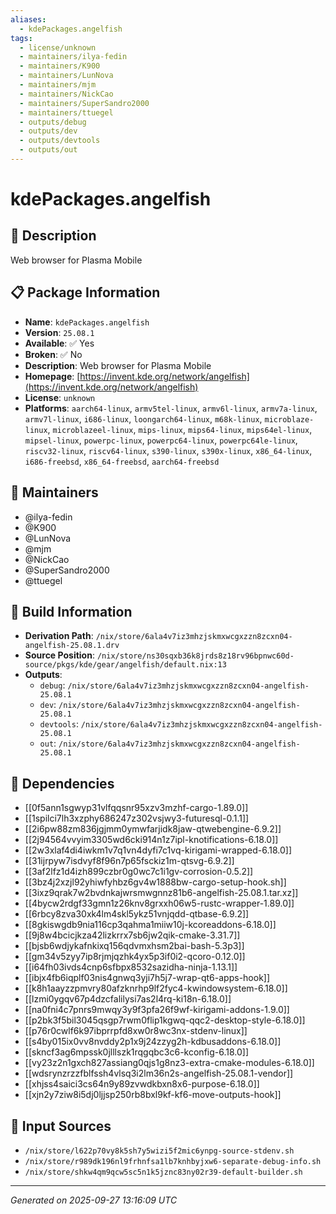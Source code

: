```yaml
---
aliases:
  - kdePackages.angelfish
tags:
  - license/unknown
  - maintainers/ilya-fedin
  - maintainers/K900
  - maintainers/LunNova
  - maintainers/mjm
  - maintainers/NickCao
  - maintainers/SuperSandro2000
  - maintainers/ttuegel
  - outputs/debug
  - outputs/dev
  - outputs/devtools
  - outputs/out
---
```


# kdePackages.angelfish

## 📝 Description

Web browser for Plasma Mobile

## 📋 Package Information

- **Name**: `kdePackages.angelfish`
- **Version**: `25.08.1`
- **Available**: ✅ Yes
- **Broken**: ✅ No
- **Description**: Web browser for Plasma Mobile
- **Homepage**: [https://invent.kde.org/network/angelfish](https://invent.kde.org/network/angelfish)
- **License**: `unknown`
- **Platforms**: `aarch64-linux`, `armv5tel-linux`, `armv6l-linux`, `armv7a-linux`, `armv7l-linux`, `i686-linux`, `loongarch64-linux`, `m68k-linux`, `microblaze-linux`, `microblazeel-linux`, `mips-linux`, `mips64-linux`, `mips64el-linux`, `mipsel-linux`, `powerpc-linux`, `powerpc64-linux`, `powerpc64le-linux`, `riscv32-linux`, `riscv64-linux`, `s390-linux`, `s390x-linux`, `x86_64-linux`, `i686-freebsd`, `x86_64-freebsd`, `aarch64-freebsd`
## 👥 Maintainers

- @ilya-fedin
- @K900
- @LunNova
- @mjm
- @NickCao
- @SuperSandro2000
- @ttuegel


## 🔧 Build Information

- **Derivation Path**: `/nix/store/6ala4v7iz3mhzjskmxwcgxzzn8zcxn04-angelfish-25.08.1.drv`
- **Source Position**: `/nix/store/ns30sqxb36k8jrds8z18rv96bpnwc60d-source/pkgs/kde/gear/angelfish/default.nix:13`
- **Outputs**:
  - `debug`:  `/nix/store/6ala4v7iz3mhzjskmxwcgxzzn8zcxn04-angelfish-25.08.1`
  - `dev`:  `/nix/store/6ala4v7iz3mhzjskmxwcgxzzn8zcxn04-angelfish-25.08.1`
  - `devtools`:  `/nix/store/6ala4v7iz3mhzjskmxwcgxzzn8zcxn04-angelfish-25.08.1`
  - `out`:  `/nix/store/6ala4v7iz3mhzjskmxwcgxzzn8zcxn04-angelfish-25.08.1`

## 🔗 Dependencies

- [[0f5ann1sgwyp31vlfqqsnr95xzv3mzhf-cargo-1.89.0]]
- [[1spilci7lh3xzphy686247z302vsjwy3-futuresql-0.1.1]]
- [[2i6pw88zm836jgjmm0ymwfarjidk8jaw-qtwebengine-6.9.2]]
- [[2j94564vvyim3305wd6cki914n1z7ipl-knotifications-6.18.0]]
- [[2w3xlaf4di4iwkm1v7q1vn4dyfi7c1vq-kirigami-wrapped-6.18.0]]
- [[31ijrpyw7isdvyf8f96n7p65fsckiz1m-qtsvg-6.9.2]]
- [[3af2lfz1d4izh899czbr0g0wc7c1i1gv-corrosion-0.5.2]]
- [[3bz4j2xzjl92yhiwfyhbz6gv4w1888bw-cargo-setup-hook.sh]]
- [[3ixz9qrak7w2bvdnkajwrsmwgnnz81b6-angelfish-25.08.1.tar.xz]]
- [[4bycw2rdgf33gmn1z26knv8grxxh06w5-rustc-wrapper-1.89.0]]
- [[6rbcy8zva30xk4lm4skl5ykz51vnjqdd-qtbase-6.9.2]]
- [[8gkiswgdb9nia116cp3qahma1miiw10j-kcoreaddons-6.18.0]]
- [[9j8w4bcicjkza42lizkrrx7sb6jw2qik-cmake-3.31.7]]
- [[bjsb6wdjykafnkixq156qdvmxhsm2bai-bash-5.3p3]]
- [[gm34v5zyy7ip8rjmjqzhk4yx5p3if0i2-qcoro-0.12.0]]
- [[i64fh03ivds4cnp6sfbpx8532sazidha-ninja-1.13.1]]
- [[ibjx4fb6iqplf03nis4gnwq3yji7h5j7-wrap-qt6-apps-hook]]
- [[k8h1aayzzpmvry80afzknrhp9lf2fyc4-kwindowsystem-6.18.0]]
- [[lzmi0ygqv67p4dzcfalilysi7as2l4rq-ki18n-6.18.0]]
- [[na0fni4c7pnrs9mwqy3y9f3pfa26f9wf-kirigami-addons-1.9.0]]
- [[p2bk3f5bil3045qsgp7rwm0flip1kgwq-qqc2-desktop-style-6.18.0]]
- [[p76r0cwlf6k97ibprrpfd8xw0r8wc3nx-stdenv-linux]]
- [[s4by015ix0vv8nvddy2p1x9j24zzyg2h-kdbusaddons-6.18.0]]
- [[skncf3ag6mpssk0jlllszk1rqgqbc3c6-kconfig-6.18.0]]
- [[vy23z2n1gxch827assiang0qjs1g8nz3-extra-cmake-modules-6.18.0]]
- [[wdsrynzrzzfblfssh4vlsq3i2lm36n2s-angelfish-25.08.1-vendor]]
- [[xhjss4saici3cs64n9y89zvwdkbxn8x6-purpose-6.18.0]]
- [[xjn2y7ziw8i5dj0ljjsp250rb8bxl9kf-kf6-move-outputs-hook]]

## 📁 Input Sources

- `/nix/store/l622p70vy8k5sh7y5wizi5f2mic6ynpg-source-stdenv.sh`
- `/nix/store/r989dk196nl9frhnfsa1lb7knhbyjxw6-separate-debug-info.sh`
- `/nix/store/shkw4qm9qcw5sc5n1k5jznc83ny02r39-default-builder.sh`

---
*Generated on 2025-09-27 13:16:09 UTC*
